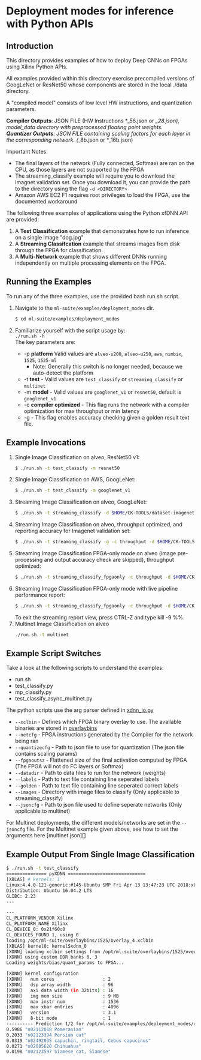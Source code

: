 # Deployment modes for inference with Python APIs

## Introduction
This directory provides examples of how to deploy Deep CNNs on FPGAs using Xilinx Python APIs.

All examples provided within this directory exercise precompiled versions of GoogLeNet or ResNet50 whose components are stored in the local ./data directory.  

A "compiled model" consists of low level HW instructions, and quantization parameters. 

**Compiler Outputs**:  JSON FILE (HW Instructions *_56.json or *_28.json), model_data directory with preprocessed floating point weights.  
**Quantizer Outputs**: JSON FILE containing scaling factors for each layer in the corresponding network. (*_8b.json or *_16b.json)  

Important Notes:
 - The final layers of the network (Fully connected, Softmax) are ran on the CPU, as those layers are not supported by the FPGA
 - The streaming_classify example will require you to download the imagnet validation set. Once you download it, you can provide the path to the directory using the flag `-d <DIRECTORY>`
 - Amazon AWS EC2 F1 requires root privileges to load the FPGA, use the documented workaround

The following three examples of applications using the Python xfDNN API are provided:

1. A **Test Classification** example that demonstrates how to run inference on a single image "dog.jpg"
2. A **Streaming Classifcation** example that streams images from disk through the FPGA for classification.
3. A **Multi-Network** example that shows different DNNs running independently on multiple processing elements on the FPGA.   
   
## Running the Examples  

To run any of the three examples, use the provided bash run.sh script. 

1. Navigate to the `ml-suite/examples/deployment_modes` dir.
    ```sh
    $ cd ml-suite/examples/deployment_modes
    ```

2. Familiarize yourself with the script usage by:  
  `./run.sh -h`  
  The key parameters are:
    - -p **platform** Valid values are `alveo-u200`, `alveo-u250`, `aws`, `nimbix`, `1525`, `1525-ml`
      - Note: Generally this switch is no longer needed, because we auto-detect the platform
    - -t **test** - Valid values are `test_classify` or `streaming_classify` or `multinet`
    - -m **model** - Valid values are `googlenet_v1` or `resnet50`, default is `googlenet_v1`
    - -c **compiler optimized** - This flag runs the network with a compiler optimization for max throughput or min latency
    - -g - This flag enables accuracy checking given a golden result text file.   

## Example Invocations
1. Single Image Classification on alveo, ResNet50 v1:
    ```sh
    $ ./run.sh -t test_classify -m resnet50
    ```
2. Single Image Classification on AWS, GoogLeNet:
    ```sh
    $ ./run.sh -t test_classify -m googlenet_v1
    ```
3. Streaming Image Classification on alveo, GoogLeNet:
    ```sh
    $ ./run.sh -t streaming_classify -d $HOME/CK-TOOLS/dataset-imagenet-ilsvrc2012-val-min
    ```
4. Streaming Image Classification on alveo, throughput optimized, and reporting accuracy for Imagenet validation set:
    ```sh
    $ ./run.sh -t streaming_classify -g -c throughput -d $HOME/CK-TOOLS/dataset-imagenet-ilsvrc2012-val-min
    ```
5. Streaming Image Classification FPGA-only mode on alveo (image pre-processing and output accuracy check are skipped), throughput optimized:
    ```sh
    $ ./run.sh -t streaming_classify_fpgaonly -c throughput -d $HOME/CK-TOOLS/dataset-imagenet-ilsvrc2012-val-min
    ```
6. Streaming Image Classification FPGA-only mode with live pipeline performance report:
    ```sh
    $ ./run.sh -t streaming_classify_fpgaonly -c throughput -d $HOME/CK-TOOLS/dataset-imagenet-ilsvrc2012-val-min -x -v | python $VAI_PYTHON_DIR/vai/dpuv1/rt/scripts/speedometer.py
    ```
   To exit the streaming report view, press CTRL-Z and type kill -9 %%.
7. Multinet Image Classification on alveo
    ```sh
    ./run.sh -t multinet
    ```

## Example Script Switches
Take a look at the following scripts to understand the examples:
* run.sh
* test_classify.py
* mp_classify.py
* test_classify_async_multinet.py  

The python scripts use the arg parser defined in [xdnn_io.py](../../vai/dpuv1/rt/xdnn_io.py)

- `--xclbin` 		  - Defines which FPGA binary overlay to use. The available binaries are stored in [overlaybins](../../overlaybins)
- `--netcfg` 	    - FPGA instructions generated by the Compiler for the network being ran
- `--quantizecfg` - Path to json file to use for quantization (The json file contains scaling params)
- `--fpgaoutsz`	  - Flattened size of the final activation computed by FPGA (The FPGA will not do FC layers or Softmax)
- `--datadir`		  - Path to data files to run for the network (weights)
- `--labels`		  - Path to text file containing line seperated labels
- `--golden`		  - Path to text file containing line seperated correct labels
- `--images`	    - Directory with image files to classify (Only applicable to streaming_classify)
- `--jsoncfg`     - Path to json file used to define seperate networks (Only applicable to multinet)

For Multinet deployments, the different models/networks are set in the `--jsoncfg` file. For the Multinet example given above, see how to set the arguments here [multinet.json][]

## Example Output From Single Image Classification

  ```sh
  $ ./run.sh -t test_classify
  =============== pyXDNN =============================
  [XBLAS] # kernels: 1
  Linux:4.4.0-121-generic:#145-Ubuntu SMP Fri Apr 13 13:47:23 UTC 2018:x86_64
  Distribution: Ubuntu 16.04.2 LTS
  GLIBC: 2.23
  ---

  ---
  CL_PLATFORM_VENDOR Xilinx
  CL_PLATFORM_NAME Xilinx
  CL_DEVICE_0: 0x21f60c0
  CL_DEVICES_FOUND 1, using 0
  loading /opt/ml-suite/overlaybins/1525/overlay_4.xclbin
  [XBLAS] kernel0: kernelSxdnn_0
  [XDNN] loading xclbin settings from /opt/ml-suite/overlaybins/1525/overlay_4.xclbin.json
  [XDNN] using custom DDR banks 0, 3
  Loading weights/bias/quant_params to FPGA...

  [XDNN] kernel configuration
  [XDNN]   num cores                  : 2
  [XDNN]   dsp array width            : 96
  [XDNN]   axi data width (in 32bits) : 16
  [XDNN]   img mem size               : 9 MB
  [XDNN]   max instr num              : 1536
  [XDNN]   max xbar entries           : 4096
  [XDNN]   version                    : 3.1
  [XDNN]   8-bit mode                 : 1
  ---------- Prediction 1/2 for /opt/ml-suite/examples/deployment_modes/dog.jpg ----------
  0.5986 "n02112018 Pomeranian"
  0.2033 "n02123394 Persian cat"
  0.0319 "n02492035 capuchin, ringtail, Cebus capucinus"
  0.0271 "n02085620 Chihuahua"
  0.0198 "n02123597 Siamese cat, Siamese"
  ```

